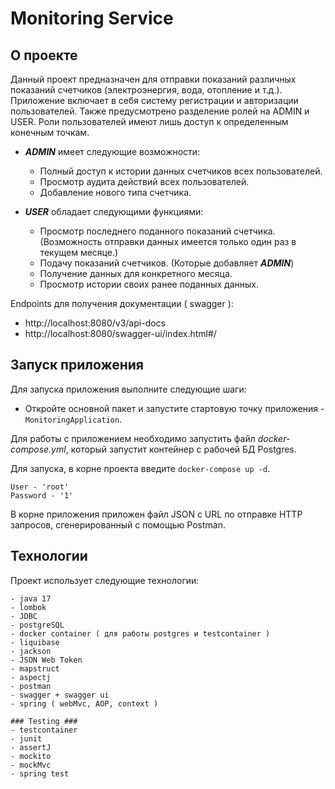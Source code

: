 # Monitoring Service

## О проекте

Данный проект предназначен для отправки показаний различных показаний счетчиков (электроэнергия, вода, отопление и т.д.). Приложение включает в себя систему регистрации и авторизации пользователей. Также предусмотрено разделение ролей на ADMIN и USER. Роли пользователей имеют лишь доступ к определенным конечным точкам.

- ***ADMIN*** имеет следующие возможности:
  - Полный доступ к истории данных счетчиков всех пользователей.
  - Просмотр аудита действий всех пользователей.
  - Добавление нового типа счетчика.

- ***USER*** обладает следующими функциями:
  - Просмотр последнего поданного показаний счетчика.(Возможность отправки данных имеется только один раз в текущем месяце.)
  - Подачу показаний счетчиков. (Которые добавляет ***ADMIN***)
  - Получение данных для конкретного месяца.
  - Просмотр истории своих ранее поданных данных.

Endpoints для получения документации ( swagger ):
* http://localhost:8080/v3/api-docs
* http://localhost:8080/swagger-ui/index.html#/
## Запуск приложения

Для запуска приложения выполните следующие шаги:
- Откройте основной пакет и запустите стартовую точку приложения - `MonitoringApplication`.

Для работы с приложением необходимо запустить файл *docker-compose.yml*, который запустит контейнер с рабочей БД Postgres. 
  
Для запуска, в корне проекта введите `docker-compose up -d`.

    User - 'root' 
    Password - '1'

В корне приложения приложен файл JSON с URL по отправке HTTP запросов, сгенерированный с помощью Postman.

## Технологии

Проект использует следующие технологии:

    - java 17
    - lombok
    - JDBC
    - postgreSQL
    - docker container ( для работы postgres и testcontainer )
    - liquibase
    - jackson
    - JSON Web Token
    - mapstruct
    - aspectj
    - postman
    - swagger + swagger ui
    - spring ( webMvc, AOP, context )

    ### Testing ###
    - testcontainer
    - junit
    - assertJ
    - mockito
    - mockMvc
    - spring test